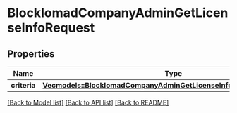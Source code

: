 # BlockIomadCompanyAdminGetLicenseInfoRequest

## Properties

Name | Type | Description | Notes
------------ | ------------- | ------------- | -------------
**criteria** | [**Vec<models::BlockIomadCompanyAdminGetLicenseInfoRequestCriteriaInner>**](block_iomad_company_admin_get_license_info_request_criteria_inner.md) |  | 

[[Back to Model list]](../README.md#documentation-for-models) [[Back to API list]](../README.md#documentation-for-api-endpoints) [[Back to README]](../README.md)


